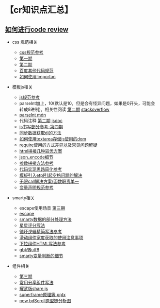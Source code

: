 # 【cr知识点汇总】

## [如何进行code review](http://ala-fe.baidu.com/share_doc/cooder_review.md) 

- css 规范相关
	* [css规范参考](http://styleguide.baidu.com/style/css/index.html#JS006)
	* [第一期](http://ala-fe.baidu.com/codereview/cr1~cr14/cr01.md)
	* [第二期](http://ala-fe.baidu.com/codereview/cr1~cr14/cr01.md)
	* [百度其他代码规范](http://gitlab.baidu.com/fe/spec/tree/master)
	* [如何使用!importan](http://www.w3cplus.com/css/the-important-css-declaration-how-and-when-to-use-it.html)

- 模板js相关
	* [js规范参考](http://styleguide.baidu.com/style/js/index.html#JS006)
	* parseInt加上，10(默认是10，但是会有怪异问题，如果是0开头，可能会转成8进制)。相关性阅读 [第二期](http://ala-fe.baidu.com/codereview/cr1~cr14/cr01.md) [stackoverflow](http://stackoverflow.com/questions/12318830/parseint08-returns-0)
	* [parseInt mdn](https://developer.mozilla.org/zh-CN/docs/Web/JavaScript/Reference/Global_Objects/parseInt)
	* 代码注释 [第二期](http://ala-fe.baidu.com/codereview/cr1~cr14/cr01.md) [jsdoc](http://usejsdoc.org/)
	* [js书写部分参考-第四期](http://ala-fe.baidu.com/codereview/cr1~cr14/cr04.md)
	* [同步数据获取di的方法](http://ala-fe.baidu.com/codereview/cr1~cr14/cr05.md)
	* [如何使用textarea存储js使用的dom](http://ala-fe.baidu.com/codereview/cr1~cr14/cr05.md)
	* [require使用的方式差异以及常见问题解疑](http://ala-fe.baidu.com/codereview/cr1~cr14/cr12.md)
	* [html拼接几种较优方案](http://ala-fe.baidu.com/codereview/cr_15/cr_liuquanyou.md)
	* [json_encode细节](http://ala-fe.baidu.com/codereview/cr_15/cr_liuquanyou.md)
	* [参数拼接方法参考](http://ala-fe.baidu.com/codereview/cr_15/cr_liuquanyou.md)
	* [代码实现思路简化参考](http://ala-fe.baidu.com/codereview/cr_15/cr_qijian.md)
	* [模板引入etpl引起空格问题的解决](http://ala-fe.baidu.com/codereview/cr_16/cr_kg.md)
	* [无限call解决方案/函数职责单一](http://ala-fe.baidu.com/codereview/cr_16/cr_mip.md)
	* [变量声明规范参考](http://ala-fe.baidu.com/codereview/cr_16/cr_news.md)

	
- smarty相关
	* escape使用场景 [第三期](http://ala-fe.baidu.com/codereview/cr1~cr14/cr03.md)
	* [escape](http://alafe.org/smarty/escape.md)
	* [smarty数据的部分处理方法](http://ala-fe.baidu.com/codereview/cr1~cr14/cr09.md)
	* [星星评分写法](http://ala-fe.baidu.com/codereview/cr1~cr14/cr10.md)
	* [循环逻辑精简写法参考](http://ala-fe.baidu.com/codereview/cr1~cr14/cr10.md)
	* [滑动组件宽度获取的使用注意事项](http://ala-fe.baidu.com/codereview/cr1~cr14/cr11.md)
	* [下拉组件HTML写法参考](http://ala-fe.baidu.com/codereview/cr1~cr14/cr12.md)
	* [gbk转utf8](http://ala-fe.baidu.com/codereview/cr_15/cr_guoyong.md)
	* [smarty变量判断的细节](http://ala-fe.baidu.com/codereview/cr_16/cr_kg.md)

- 组件相关
	* [第三期](http://ala-fe.baidu.com/codereview/cr1~cr14/cr03.md)
	* [常用分享组件写法](https://github.com/overtrue/share.js)
	* [耀武版share.js](https://github.com/xuexb/share.js/blob/master/src/js/share.js)
	* [superframe原理等.pptx](http://gitlab.baidu.com/psfe/ala-weeklyreport/uploads/dc5a8de1de7c2ddca97faacc5a923282/superframe原理等.pptx)
	* [new bdScroll原型链分析图](http://ala-fe.baidu.com/codereview/cr1~cr14/cr03.md)